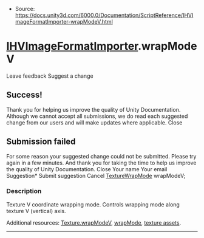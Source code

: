 * Source: https://docs.unity3d.com/6000.0/Documentation/ScriptReference/IHVImageFormatImporter-wrapModeV.html

#  [IHVImageFormatImporter](https://docs.unity3d.com/6000.0/Documentation/ScriptReference/IHVImageFormatImporter.html).wrapModeV
Leave feedback
Suggest a change
## Success!
Thank you for helping us improve the quality of Unity Documentation. Although we cannot accept all submissions, we do read each suggested change from our users and will make updates where applicable.
Close
## Submission failed
For some reason your suggested change could not be submitted. Please <a>try again</a> in a few minutes. And thank you for taking the time to help us improve the quality of Unity Documentation.
Close
Your name Your email Suggestion* Submit suggestion
Cancel
[TextureWrapMode](https://docs.unity3d.com/6000.0/Documentation/ScriptReference/TextureWrapMode.html) wrapModeV; 
### Description
Texture V coordinate wrapping mode.
Controls wrapping mode along texture V (vertical) axis.  
  
Additional resources: [Texture.wrapModeV](https://docs.unity3d.com/6000.0/Documentation/ScriptReference/Texture-wrapModeV.html), [wrapMode](https://docs.unity3d.com/6000.0/Documentation/ScriptReference/IHVImageFormatImporter-wrapMode.html), [texture assets](https://docs.unity3d.com/6000.0/Documentation/Manual/class-TextureImporter.html).
* * *
